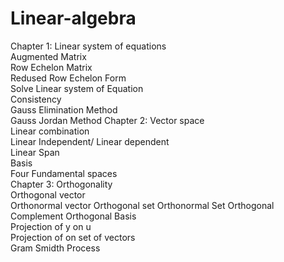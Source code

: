 # Linear-algebra
Chapter 1: Linear system of equations  
          Augmented Matrix  
          Row Echelon Matrix  
          Redused Row Echelon Form  
          Solve Linear system of Equation  
          Consistency  
          Gauss Elimination Method  
          Gauss Jordan Method
Chapter 2: Vector space  
           Linear combination  
           Linear Independent/ Linear dependent  
           Linear Span  
           Basis  
           Four Fundamental spaces  
Chapter 3: Orthogonality  
           Orthogonal vector  
           Orthonormal vector
           Orthogonal set
           Orthonormal Set
           Orthogonal Complement
           Orthogonal Basis  
           Projection of y on u  
           Projection of on set of vectors  
           Gram Smidth Process
           
           
